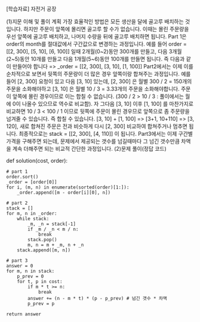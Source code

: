 [학습자료] 자전거 공장

(1)지문 이해 및 풀이 계획
가장 효율적인 방법은 모든 생산을 달에 골고루 배치하는 것입니다. 하지만 주문이 앞쪽에 몰리면 골고루 할 수가 없습니다. 이때는 몰린 주문량을 우선 앞쪽에 골고루 배치하고, 나머지 수량을 뒤에 골고루 배치하면 됩니다.
Part 1은 order의 month를 절대값에서 구간값으로 변경하는 과정입니다.
예를 들어 order = [[2, 300], [5, 10], [6, 100]] 일때 2개월(0~2)동안 300개를 만들고, 다음 3개월(2~5)동안 10개를 만들고 다음 1개월(5~6)동안 100개를 만들면 됩니다. 즉 다음과 같이 만들어야 합니다 => _order = [[2, 300], [3, 10], [1, 100]]
Part2에서는 이제 이를 순차적으로 보면서 뒷쪽의 주문량이 더 많은 경우 앞쪽이랑 합쳐주는 과정입니다. 예를 들어 [2, 300] 요청이 있고 다음 [3, 10] 있는데, [2, 300] 은 월별 300 / 2 = 150개의 주문을 소화해야하고 [3, 10] 은 월별 10 / 3 = 3.33개의 주문을 소화해야합니다. 주문이 앞쪽에 몰린 경우이므로 이는 합칠 수 없습니다. (300 / 2 > 10 / 3 : 풀이에서는 월에 0이 나올수 있으므로 역수로 비교함). 자 그다음 [3, 10] 이후 [1, 100] 를 마찬가지로 비교하면 10 / 3 < 100 / 1 이므로 뒷쪽에 주문이 몰린 경우므로 앞쪽으로 좀 주문량을 넘겨줄 수 있습니다. 즉 합칠 수 있습니다. [3, 10] + [1, 100] => [3+1, 10+110] => [3, 120], 새로 합쳐진 주문은 전과 비슷하게 다시 [2, 300] 비교하여 합쳐주거나 멈추면 됩니다. 최종적으로는 stack = [[2, 300], [4, 110]] 이 됩니다.
Part3에서는 이제 구간별 가격을 구해주면 되는데, 문제에서 제공되는 갯수를 넘길때마다 그 넘긴 갯수만큼 차액을 계속 더해주면 되는 비교적 간단한 과정입니다.
(2)문제 풀이(정답 코드)

def solution(cost, order):

    # part 1    
    order.sort()
    _order = [order[0]]
    for i, (m, n) in enumerate(sorted(order)[1:]):
        _order.append([m - order[i][0], n])
    
    # part 2
    stack = []
    for m, n in _order:
        while stack:
            _m, _n = stack[-1]
            if _m / _n < m / n:
                break
            stack.pop()
            m, n = m + _m, n + _n
        stack.append([m, n])
    
    # part 3
    answer = 0
    for m, n in stack:
        p_prev = 0
        for t, p in cost:
            if m * t >= n:
                break
            answer += (n - m * t) * (p - p_prev) # 넘긴 갯수 * 차액
            p_prev = p
            
    return answer